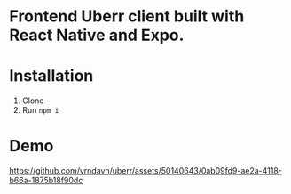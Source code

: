 # Frontend Uberr client built with React Native and Expo.
# Installation
1. Clone
2. Run `npm i`
# Demo
https://github.com/vrndavn/uberr/assets/50140643/0ab09fd9-ae2a-4118-b66a-1875b18f90dc
